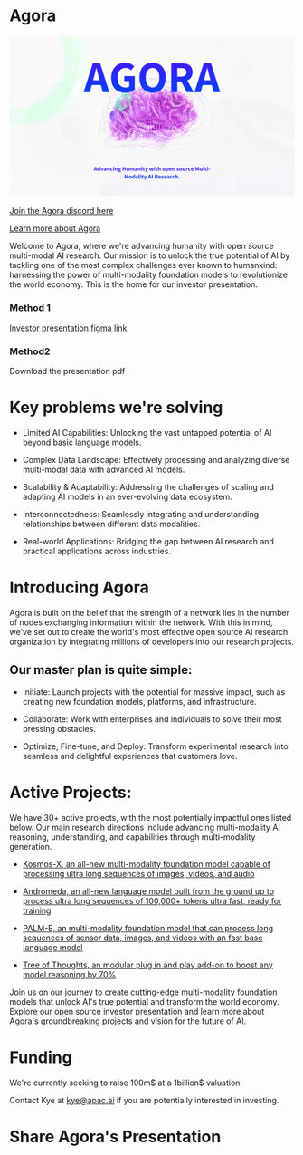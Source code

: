 # Agora

![Agora open source](agora_opensource.png)

[Join the Agora discord here](https://discord.gg/qUtxnK2NMf)

[Learn more about Agora](https://apac.ai/Agora)

Welcome to Agora, where we're advancing humanity with open source multi-modal AI research. Our mission is to unlock the true potential of AI by tackling one of the most complex challenges ever known to humankind: harnessing the power of multi-modality foundation models to revolutionize the world economy. This is the home for our investor presentation.


### Method 1
[Investor presentation figma link](https://www.figma.com/file/sVY4AE67SyjfHCPk1EACO9/Agora-deck?type=design&node-id=149%3A3&t=cNDEDDiu4oGMZm49-1)


### Method2
Download the presentation pdf



# Key problems we're solving

* Limited AI Capabilities: Unlocking the vast untapped potential of AI beyond basic language models.

* Complex Data Landscape: Effectively processing and analyzing diverse multi-modal data with advanced AI models.

* Scalability & Adaptability: Addressing the challenges of scaling and adapting AI models in an ever-evolving data ecosystem.

* Interconnectedness: Seamlessly integrating and understanding relationships between different data modalities.

* Real-world Applications: Bridging the gap between AI research and practical applications across industries.

# Introducing Agora

Agora is built on the belief that the strength of a network lies in the number of nodes exchanging information within the network. With this in mind, we've set out to create the world's most effective open source AI research organization by integrating millions of developers into our research projects.


## Our master plan is quite simple:

* Initiate: Launch projects with the potential for massive impact, such as creating new foundation models, platforms, and infrastructure.

* Collaborate: Work with enterprises and individuals to solve their most pressing obstacles.

* Optimize, Fine-tune, and Deploy: Transform experimental research into seamless and delightful experiences that customers love.


# Active Projects:

We have 30+ active projects, with the most potentially impactful ones listed below. Our main research directions include advancing multi-modality AI reasoning, understanding, and capabilities through multi-modality generation.

* [Kosmos-X, an all-new multi-modality foundation model capable of processing ultra long sequences of images, videos, and audio](https://github.com/kyegomez/Kosmos-X)

* [Andromeda, an all-new language model built from the ground up to process ultra long sequences of 100,000+ tokens ultra fast, ready for training](https://github.com/kyegomez/Andromeda)

* [PALM-E, an multi-modality foundation model that can process long sequences of sensor data, images, and videos with an fast base language model](https://github.com/kyegomez/PALM-E)

* [Tree of Thoughts, an modular plug in and play add-on to boost any model reasoning by 70%](https://github.com/kyegomez/tree-of-thoughts)

Join us on our journey to create cutting-edge multi-modality foundation models that unlock AI's true potential and transform the world economy. Explore our open source investor presentation and learn more about Agora's groundbreaking projects and vision for the future of AI.

# Funding

We're currently seeking to raise 100m$ at a 1billion$ valuation.

Contact Kye at kye@apac.ai if you are potentially interested in investing.



# Share Agora's Presentation
